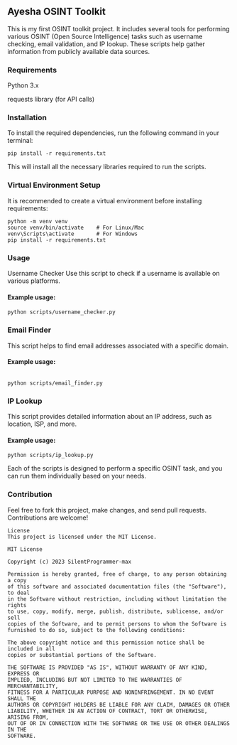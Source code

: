 ## Ayesha OSINT Toolkit
This is my first OSINT toolkit project. It includes several tools for performing various OSINT (Open Source Intelligence) tasks such as username checking, email validation, and IP lookup. These scripts help gather information from publicly available data sources.

### Requirements
Python 3.x

requests library (for API calls)

### Installation
To install the required dependencies, run the following command in your terminal:
```
pip install -r requirements.txt
```

This will install all the necessary libraries required to run the scripts.

### Virtual Environment Setup

It is recommended to create a virtual environment before installing requirements:

```
python -m venv venv
source venv/bin/activate    # For Linux/Mac
venv\Scripts\activate       # For Windows
pip install -r requirements.txt
```

### Usage
Username Checker
Use this script to check if a username is available on various platforms.

#### Example usage:
```
python scripts/username_checker.py
```
### Email Finder
This script helps to find email addresses associated with a specific domain.

#### Example usage:
```

python scripts/email_finder.py
``` 

### IP Lookup
This script provides detailed information about an IP address, such as location, ISP, and more.

#### Example usage:
```
python scripts/ip_lookup.py
``` 

Each of the scripts is designed to perform a specific OSINT task, and you can run them individually based on your needs.

### Contribution
Feel free to fork this project, make changes, and send pull requests. Contributions are welcome!

```
License
This project is licensed under the MIT License.

MIT License

Copyright (c) 2023 SilentProgrammer-max

Permission is hereby granted, free of charge, to any person obtaining a copy  
of this software and associated documentation files (the "Software"), to deal  
in the Software without restriction, including without limitation the rights  
to use, copy, modify, merge, publish, distribute, sublicense, and/or sell  
copies of the Software, and to permit persons to whom the Software is  
furnished to do so, subject to the following conditions:

The above copyright notice and this permission notice shall be included in all  
copies or substantial portions of the Software.

THE SOFTWARE IS PROVIDED "AS IS", WITHOUT WARRANTY OF ANY KIND, EXPRESS OR  
IMPLIED, INCLUDING BUT NOT LIMITED TO THE WARRANTIES OF MERCHANTABILITY,  
FITNESS FOR A PARTICULAR PURPOSE AND NONINFRINGEMENT. IN NO EVENT SHALL THE  
AUTHORS OR COPYRIGHT HOLDERS BE LIABLE FOR ANY CLAIM, DAMAGES OR OTHER  
LIABILITY, WHETHER IN AN ACTION OF CONTRACT, TORT OR OTHERWISE, ARISING FROM,  
OUT OF OR IN CONNECTION WITH THE SOFTWARE OR THE USE OR OTHER DEALINGS IN THE  
SOFTWARE.
```


